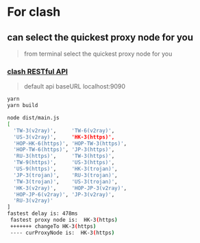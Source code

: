 # For clash
## can select the quickest proxy node for you 
> from terminal select the quickest proxy node for you 
### [clash RESTful API](https://clash.gitbook.io/doc/restful-api)
> default api baseURL localhost:9090

```bash
yarn 
yarn build

node dist/main.js
[
  'TW-3(v2ray)',     'TW-6(v2ray)',
  'US-3(v2ray)',     'HK-3(https)',
  'HOP-HK-6(https)', 'HOP-TW-3(https)',
  'HOP-TW-6(https)', 'JP-3(https)',
  'RU-3(https)',     'TW-3(https)',
  'TW-9(https)',     'US-3(https)',
  'US-9(https)',     'HK-3(trojan)',
  'JP-3(trojan)',    'RU-3(trojan)',
  'TW-3(trojan)',    'US-3(trojan)',
  'HK-3(v2ray)',     'HOP-JP-3(v2ray)',
  'HOP-JP-6(v2ray)', 'JP-3(v2ray)',
  'RU-3(v2ray)'
]
fastest delay is: 478ms
 fastest proxy node is:  HK-3(https)
 +++++++ changeTo HK-3(https)
 ---- curProxyNode is:  HK-3(https)
```
